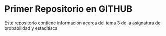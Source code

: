 # Primer Repositorio en GITHUB

Este repositorio contiene informacion acerca  del tema 3 de la asignatura de probabilidad y estaditisca 